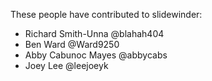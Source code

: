 These people have contributed to slidewinder:

- Richard Smith-Unna @blahah404
- Ben Ward @Ward9250
- Abby Cabunoc Mayes @abbycabs
- Joey Lee @leejoeyk
